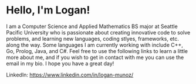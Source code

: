 # Hello, I'm Logan!

I am a Computer Science and Applied Mathematics BS major at Seattle Pacific University who is passionate about creating innovative code to solve problems, and learning new languages, coding stlyes, frameworks, etc. along the way. Some languages I am currently working with include C++, Go, Prolog, Java, and C#. Feel free to use the following links to learn a little more about me, and if you wish to get in contact with me you can use the email in my bio. I hope you have a great day!

LinkedIn: https://www.linkedin.com/in/logan-munoz/

